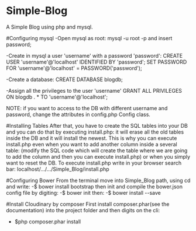 # Simple-Blog
A Simple Blog using php and mysql. 

#Configuring mysql
-Open mysql as root: mysql -u root -p and insert password;

-Create in mysql a user 'username' with a password 'password': 
  CREATE USER 'username'@'localhost' IDENTIFIED BY 'password';
  SET PASSWORD FOR 'username'@'localhost' = PASSWORD('password');

-Create a database:
  CREATE DATABASE blogdb;

-Assign all the privileges to the user 'username'
  GRANT ALL PRIVILEGES ON blogdb . * TO 'username'@'localhost';

NOTE: if you want to access to the DB with different username and password, 
      change the attributes in config.php Config class.


#Installing Tables
After that, you have to create the SQL tables into your DB and you can do that
by executing install.php: it will erase all the old tables inside the DB and 
it will install the newest. This is why you can execute install.php even when 
you want to add another column inside a several table:
(modify the SQL code which will create the table where we are going to 
add the column and then you can execute install.php)
or when you simply want to reset the DB.
To execute install.php write in your browser search bar: 
localhost/.../.../Simple_Blog/install.php


#Configuring Bower
From the terminal move into Simple_Blog path, using cd and write:
-$ bower install bootstrap
then init and compile the bower.json config file by digiting:
-$ bower init
then:
-$ bower install --save

#Install Cloudinary by composer
First install composer.phar(see the documentation) into the project folder
and then digits on the cli:
- $php composer.phar install
